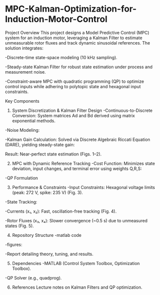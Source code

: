 # MPC-Kalman-Optimization-for-Induction-Motor-Control

Project Overview
This project designs a Model Predictive Control (MPC) system for an induction motor, leveraging a Kalman Filter to estimate unmeasurable rotor fluxes and track dynamic sinusoidal references. The solution integrates:

-Discrete-time state-space modeling (10 kHz sampling).

-Steady-state Kalman Filter for robust state estimation under process and measurement noise.

-Constraint-aware MPC with quadratic programming (QP) to optimize control inputs while adhering to polytopic state and hexagonal input constraints.

Key Components
1. System Discretization & Kalman Filter Design
-Continuous-to-Discrete Conversion: System matrices Ad and Bd derived using matrix exponential methods.

-Noise Modeling:

-Kalman Gain Calculation: Solved via Discrete Algebraic Riccati Equation (DARE), yielding steady-state gain:

Result: Near-perfect state estimation (Figs. 1–2).

2. MPC with Dynamic Reference Tracking
-Cost Function: Minimizes state deviation, input changes, and terminal error using weights Q,R,S:


-QP Formulation

3. Performance & Constraints
-Input Constraints: Hexagonal voltage limits (peak: 272 V, spike: 235 V) (Fig. 3).

-State Tracking:

-Currents (x₁, x₂): Fast, oscillation-free tracking (Fig. 4).

-Rotor Fluxes (x₃, x₄): Slower convergence (~0.5 s) due to unmeasured states (Fig. 5).

4. Repository Structure
-matlab code

-figures:

-Report detailing theory, tuning, and results.

5. Dependencies
-MATLAB (Control System Toolbox, Optimization Toolbox).

-QP Solver (e.g., quadprog).

6. References
Lecture notes on Kalman Filters and QP optimization.
